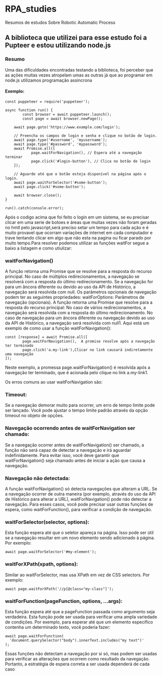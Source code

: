 # RPA_studies
Resumos de estudos Sobre Robotic Automatic Process

## A biblioteca que utilizei para esse estudo foi a Pupteer e estou utilizando node.js



### Resumo
Uma das dificuldades encontradas testando a biblioteca, foi perceber que as ações muitas vezes atropelam umas as outras já que ao programar em node.js utilizamos programação assincrona

#### Exemplo:

	const puppeteer = require('puppeteer');

	async function run() {
			const browser = await puppeteer.launch();
			const page = await browser.newPage();
		
		await page.goto('https://www.example.com/login');
		
		// Preencha os campos de login e senha e clique no botão de login.
		await page.type('#username', 'myusername');
		await page.type('#password', 'mypassword');
		await Promise.all([
				page.waitForNavigation(), // Espera até a navegação terminar
				page.click('#login-button'), // Clica no botão de login
		]);

		// Aguarde até que o botão esteja disponível na página após o login.
		await page.waitForSelector('#some-button');
		await page.click('#some-button');

		await browser.close();
	}
 
	run().catch(console.error);

  
  Após o codigo acima que foi feito o login em um sistema, se eu precisar clicar em uma serie de botoes e áreas que muitas vezes não foram geradas no hmtl pelo javascript,será preciso setar um tempo para cada ação e é muito provavel que ocorram variações de internet em cada computador e trave tentando clicar em algo que não esta na pagina ou ficar parado por muito tempo.Para resolver podemos utilizar as funções waitFor segue a baixo a listagem e como utiulizar:

 ### waitForNavigation()    
   A função retorna uma Promise que se resolve para a resposta do recurso principal. No caso de múltiplos redirecionamentos, a navegação se resolverá com a resposta do último redirecionamento. Se a navegação for para um âncora diferente ou devido ao uso da API de Histórico, a navegação será resolvida com null.
Os parâmetros opcionais de navegação podem ter as seguintes propriedades:
waitForOptions: Parâmetros de navegação (opcionais).
	 A função retorna uma Promise que resolve para a resposta do recurso principal:
	No caso de vários redirecionamentos, a navegação será resolvida com a resposta do último redirecionamento.
	No caso de navegação para um âncora diferente ou navegação devido ao uso da API de Histórico, a navegação será resolvida com null​1​.
	Aqui está um exemplo de como usar a função waitForNavigation():
			
    const [response] = await Promise.all([
			page.waitForNavigation(),  A promise resolve após a navegação ter terminado
			page.click('a.my-link'),Clicar no link causará indiretamente uma navegação
  	]);

Neste exemplo, a promessa page.waitForNavigation() é resolvida após a navegação ter terminado, que é acionada pelo clique no link a.my-link​1​.

Os erros comuns ao usar waitForNavigation são:

### Timeout:
Se a navegação demorar muito para ocorrer, um erro de tempo limite pode ser lançado. Você pode ajustar o tempo limite padrão através da opção timeout no objeto de opções.

### Navegação ocorrendo antes de waitForNavigation ser chamado:
Se a navegação ocorrer antes de waitForNavigation() ser chamado, a função não será capaz de detectar a navegação e irá aguardar indefinidamente. Para evitar isso, você deve garantir que waitForNavigation() seja chamado antes de iniciar a ação que causa a navegação.

### Navegação não detectada:
A função waitForNavigation() só detecta navegações que alteram a URL. Se a navegação ocorrer de outra maneira (por exemplo, através do uso da API de Histórico para alterar a URL), waitForNavigation() pode não detectar a navegação. Para esses casos, você pode precisar usar outras funções de espera, como waitForFunction(), para verificar a condição de navegação.

### waitForSelector(selector, options):
Esta função espera até que o seletor apareça na página. Isso pode ser útil se a navegação resultar em um novo elemento sendo adicionado à página. Por exemplo:

	await page.waitForSelector('#my-element');

### waitForXPath(xpath, options):
Similar ao waitForSelector, mas usa XPath em vez de CSS selectors. Por exemplo:

	await page.waitForXPath('//p[@class="my-class"]');

### waitForFunction(pageFunction, options, ...args):
Esta função espera até que a pageFunction passada como argumento seja verdadeira. Esta função pode ser usada para verificar uma ampla variedade de condições. Por exemplo, para esperar até que um elemento específico contenha um determinado texto, você poderia fazer:

	await page.waitForFunction(
	  'document.querySelector("body").innerText.includes("my text")'
	);

Essas funções não detectam a navegação por si só, mas podem ser usadas para verificar as alterações que ocorrem como resultado da navegação. Portanto, a estratégia de espera correta a ser usada dependerá de cada caso


	
	

